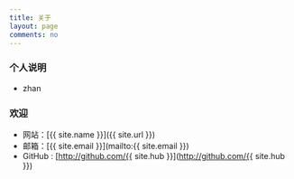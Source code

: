 ```yaml
---
title: 关于
layout: page
comments: no
---
```


### 个人说明

* zhan

### 欢迎

* 网站：[{{ site.name }}]({{ site.url }})
* 邮箱：[{{ site.email }}](mailto:{{ site.email }})
* GitHub : [http://github.com/{{ site.hub }}](http://github.com/{{ site.hub }})



